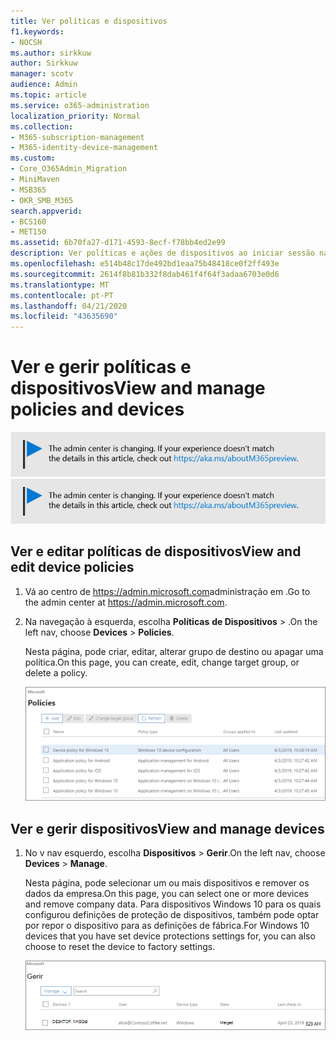 ```yaml
---
title: Ver políticas e dispositivos
f1.keywords:
- NOCSH
ms.author: sirkkuw
author: Sirkkuw
manager: scotv
audience: Admin
ms.topic: article
ms.service: o365-administration
localization_priority: Normal
ms.collection:
- M365-subscription-management
- M365-identity-device-management
ms.custom:
- Core_O365Admin_Migration
- MiniMaven
- MSB365
- OKR_SMB_M365
search.appverid:
- BCS160
- MET150
ms.assetid: 6b70fa27-d171-4593-8ecf-f78bb4ed2e99
description: Ver políticas e ações de dispositivos ao iniciar sessão na Microsoft 365 para negócios com credenciais de administração global.
ms.openlocfilehash: e514b48c17de492bd1eaa75b48418ce0f2ff493e
ms.sourcegitcommit: 2614f8b81b332f8dab461f4f64f3adaa6703e0d6
ms.translationtype: MT
ms.contentlocale: pt-PT
ms.lasthandoff: 04/21/2020
ms.locfileid: "43635690"
---
```

# <a name="view-and-manage-policies-and-devices"></a><span data-ttu-id="c2aed-103">Ver e gerir políticas e dispositivos</span><span class="sxs-lookup"><span data-stu-id="c2aed-103">View and manage policies and devices</span></span>

<span data-ttu-id="c2aed-104">[![Etiqueta que informa que o centro de administração está a mudar e que pode encontrar mais detalhes em aka.ms/aboutM365preview.](../media/m365admincenterchanging.png)](https://docs.microsoft.com/office365/admin/microsoft-365-admin-center-preview)</span><span class="sxs-lookup"><span data-stu-id="c2aed-104">[![Label to let you know the admin center is changing and you can find more details at aka.ms/aboutM365preview.](../media/m365admincenterchanging.png)](https://docs.microsoft.com/office365/admin/microsoft-365-admin-center-preview)</span></span>

## <a name="view-and-edit-device-policies"></a><span data-ttu-id="c2aed-105">Ver e editar políticas de dispositivos</span><span class="sxs-lookup"><span data-stu-id="c2aed-105">View and edit device policies</span></span>

1.  <span data-ttu-id="c2aed-106">Vá ao centro de <a href="https://go.microsoft.com/fwlink/p/?linkid=837890" target="_blank">https://admin.microsoft.com</a>administração em .</span><span class="sxs-lookup"><span data-stu-id="c2aed-106">Go to the admin center at <a href="https://go.microsoft.com/fwlink/p/?linkid=837890" target="_blank">https://admin.microsoft.com</a>.</span></span>
2. <span data-ttu-id="c2aed-107">Na navegação à esquerda, escolha **Políticas** **de Dispositivos** \> .</span><span class="sxs-lookup"><span data-stu-id="c2aed-107">On the left nav, choose **Devices** \> **Policies**.</span></span>

    <span data-ttu-id="c2aed-108">Nesta página, pode criar, editar, alterar grupo de destino ou apagar uma política.</span><span class="sxs-lookup"><span data-stu-id="c2aed-108">On this page, you can create, edit, change target group, or delete a policy.</span></span>

    ![Screenshot of the Policies page](../media/devicepolicies.png)
  
## <a name="view-and-manage-devices"></a><span data-ttu-id="c2aed-110">Ver e gerir dispositivos</span><span class="sxs-lookup"><span data-stu-id="c2aed-110">View and manage devices</span></span>

1. <span data-ttu-id="c2aed-111">No v nav esquerdo, escolha **Dispositivos** \> **Gerir**.</span><span class="sxs-lookup"><span data-stu-id="c2aed-111">On the left nav, choose **Devices** \> **Manage**.</span></span> 
    
    <span data-ttu-id="c2aed-112">Nesta página, pode selecionar um ou mais dispositivos e remover os dados da empresa.</span><span class="sxs-lookup"><span data-stu-id="c2aed-112">On this page, you can select one or more devices and remove company data.</span></span> <span data-ttu-id="c2aed-113">Para dispositivos Windows 10 para os quais configurou definições de proteção de dispositivos, também pode optar por repor o dispositivo para as definições de fábrica.</span><span class="sxs-lookup"><span data-stu-id="c2aed-113">For Windows 10 devices that you have set device protections settings for, you can also choose to reset the device to factory settings.</span></span>
  
   ![Gerir página de dispositivos](../media/devicesmanage.png)

